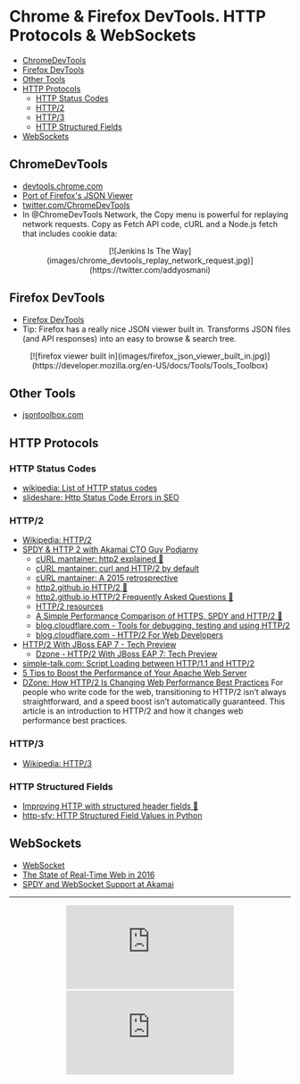 # Chrome & Firefox DevTools. HTTP Protocols & WebSockets
- [ChromeDevTools](#chromedevtools)
- [Firefox DevTools](#firefox-devtools)
- [Other Tools](#other-tools)
- [HTTP Protocols](#http-protocols)
    - [HTTP Status Codes](#http-status-codes)
    - [HTTP/2](#http2)
    - [HTTP/3](#http3)
    - [HTTP Structured Fields](#http-structured-fields)
- [WebSockets](#websockets)

## ChromeDevTools
- [devtools.chrome.com](https://devtools.chrome.com)
- [Port of Firefox's JSON Viewer](https://chrome.google.com/webstore/detail/json-viewer/efknglbfhoddmmfabeihlemgekhhnabb)
- [twitter.com/ChromeDevTools](https://twitter.com/ChromeDevTools)
- In @ChromeDevTools Network, the Copy menu is powerful for replaying network requests. Copy as Fetch API code, cURL and a Node.js fetch that includes cookie data:

<center>
[![Jenkins Is The Way](images/chrome_devtools_replay_network_request.jpg)](https://twitter.com/addyosmani) 
</center>

## Firefox DevTools
- [Firefox DevTools](https://developer.mozilla.org/en-US/docs/Tools/Tools_Toolbox)
- Tip: Firefox has a really nice JSON viewer built in. Transforms JSON files (and API responses) into an easy to browse & search tree.

<center>
[![firefox viewer built in](images/firefox_json_viewer_built_in.jpg)](https://developer.mozilla.org/en-US/docs/Tools/Tools_Toolbox)
</center>

## Other Tools
- [jsontoolbox.com](https://jsontoolbox.com/)

## HTTP Protocols
### HTTP Status Codes
- [wikipedia: List of HTTP status codes](https://en.wikipedia.org/wiki/List_of_HTTP_status_codes)
- [slideshare: Http Status Code Errors in SEO](http://www.slideshare.net/AdelaRoger/http-status-code-errors-in-seo)

### HTTP/2
- [Wikipedia: HTTP/2](https://en.wikipedia.org/wiki/HTTP/2)
- [SPDY & HTTP 2 with Akamai CTO Guy Podjarny](https://www.youtube.com/watch?v=WkLBrHW4NhQ)
	- [cURL mantainer: http2 explained 🌟](http://http2-explained.haxx.se/)
	- [cURL mantainer: curl and HTTP/2 by default](http://daniel.haxx.se/blog/2015/12/14/curl-and-http2-by-default/)
	- [cURL mantainer: A 2015 retrosprective](http://daniel.haxx.se/blog/2015/12/20/a-2015-retrospective/)
	- [http2.github.io HTTP/2 🌟](https://http2.github.io)
	- [http2.github.io HTTP/2 Frequently Asked Questions 🌟](https://http2.github.io/faq/)
	- [HTTP/2 resources](https://pinboard.in/u:rmurphey/t:http2/)
	- [A Simple Performance Comparison of HTTPS, SPDY and HTTP/2 🌟](https://blog.httpwatch.com/2015/01/16/a-simple-performance-comparison-of-https-spdy-and-http2/comment-page-1/)
	- [blog.cloudflare.com - Tools for debugging, testing and using HTTP/2](https://blog.cloudflare.com/tools-for-debugging-testing-and-using-http-2/)
	- [blog.cloudflare.com - HTTP/2 For Web Developers](https://blog.cloudflare.com/http-2-for-web-developers/)
- [HTTP/2 With JBoss EAP 7 - Tech Preview](http://blog.eisele.net/2015/11/http2-with-jboss-eap-7.html)
	- [Dzone - HTTP/2 With JBoss EAP 7: Tech Preview](https://dzone.com/articles/http2-with-jboss-eap-7-tech-preview)
- [simple-talk.com: Script Loading between HTTP/1.1 and HTTP/2](https://www.simple-talk.com/dotnet/asp.net/script-loading-between-http1.1-and-http2/)
- [5 Tips to Boost the Performance of Your Apache Web Server](http://www.tecmint.com/apache-performance-tuning/)
- [DZone: How HTTP/2 Is Changing Web Performance Best Practices](https://dzone.com/articles/how-http2-is-changing-web-performance-best-practic-2) For people who write code for the web, transitioning to HTTP/2 isn’t always straightforward, and a speed boost isn’t automatically guaranteed. This article is an introduction to HTTP/2 and how it changes web performance best practices.

### HTTP/3
- [Wikipedia: HTTP/3](https://en.wikipedia.org/wiki/HTTP/3)

### HTTP Structured Fields
- [Improving HTTP with structured header fields 🌟](https://www.fastly.com/blog/improve-http-structured-headers)
- [http-sfv: HTTP Structured Field Values in Python](https://pypi.org/project/http-sfv/)

## WebSockets
- [WebSocket](https://en.wikipedia.org/wiki/WebSocket)
- [The State of Real-Time Web in 2016](https://banksco.de/p/state-of-realtime-web-2016.html)
- [SPDY and WebSocket Support at Akamai](https://blogs.akamai.com/2012/07/spdy-and-websocket-support-at-akamai.html)

---
<center>
<iframe src="https://www.youtube.com/embed/WkLBrHW4NhQ" frameborder="0" allow="accelerometer; autoplay; encrypted-media; gyroscope; picture-in-picture" allowfullscreen></iframe>

<iframe src="https://www.youtube.com/embed/yGTtzcfHcdo" frameborder="0" allow="accelerometer; autoplay; encrypted-media; gyroscope; picture-in-picture" allowfullscreen></iframe>
</center>


